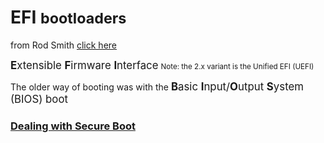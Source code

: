 <head>
 
  <link 
    href="https://fonts.googleapis.com/css?family=Fira+Mono:500&display=swap" 
    rel="stylesheet">
    <script src="https://code.jquery.com/jquery-3.5.1.min.js" integrity="sha256-9/aliU8dGd2tb6OSsuzixeV4y/faTqgFtohetphbbj0=" crossorigin="anonymous"></script>
<style> 
body ::selection {
  /*highlighting*/
  background: transparent;
  text-shadow: 
    1px  0px 1px ,
    0px  1px 1px ,
    -1px  0px 1px ,
    0px -1px 1px ,
    0px  1px black ,
    1px  0px black ,
    -1px  0px black ,
    0px -1px black ;
  text-outline: black;  
}
</style>
</head>    

# EFI <small>bootloaders</small>
from Rod Smith <a href="http://www.rodsbooks.com/efi-bootloaders/index.html">click here</a> 

<big>**E**xtensible **F**irmware **I**nterface</big> 
<small class="Orange">Note: the 2.x variant is the Unified EFI (UEFI)</small>

The older way of booting was with the <big class="Teal">**B**asic **I**nput/**O**utput **S**ystem (BIOS) boot</big>

### <a href="http://www.rodsbooks.com/efi-bootloaders/secureboot.html">Dealing with Secure Boot </a>